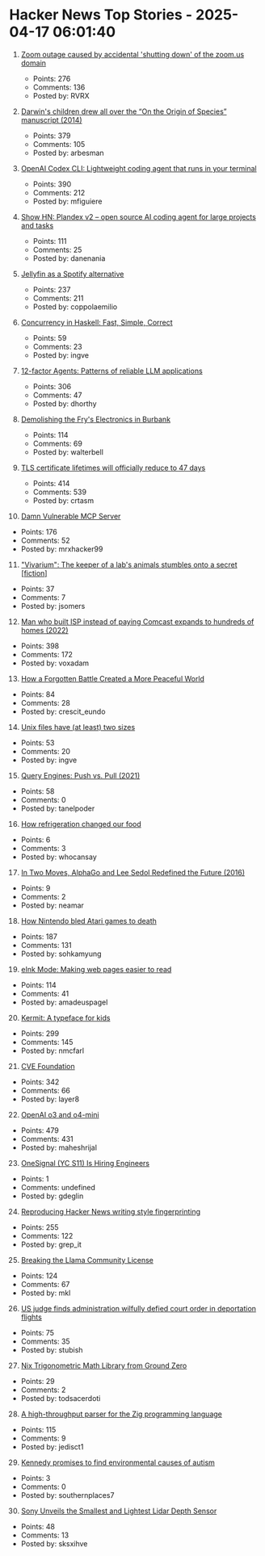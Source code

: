# Hacker News Top Stories - 2025-04-17 06:01:40

1. [Zoom outage caused by accidental 'shutting down' of the zoom.us domain](https://status.zoom.us/incidents/pw9r9vnq5rvk)
   - Points: 276
   - Comments: 136
   - Posted by: RVRX

2. [Darwin's children drew all over the “On the Origin of Species” manuscript (2014)](https://theappendix.net/posts/2014/02/darwins-children-drew-vegetable-battles-on-the-origin-of-species)
   - Points: 379
   - Comments: 105
   - Posted by: arbesman

3. [OpenAI Codex CLI: Lightweight coding agent that runs in your terminal](https://github.com/openai/codex)
   - Points: 390
   - Comments: 212
   - Posted by: mfiguiere

4. [Show HN: Plandex v2 – open source AI coding agent for large projects and tasks](https://github.com/plandex-ai/plandex)
   - Points: 111
   - Comments: 25
   - Posted by: danenania

5. [Jellyfin as a Spotify alternative](https://coppolaemilio.com/entries/i-left-spotify-what-happened-next/)
   - Points: 237
   - Comments: 211
   - Posted by: coppolaemilio

6. [Concurrency in Haskell: Fast, Simple, Correct](https://bitbashing.io/haskell-concurrency.html)
   - Points: 59
   - Comments: 23
   - Posted by: ingve

7. [12-factor Agents: Patterns of reliable LLM applications](https://github.com/humanlayer/12-factor-agents)
   - Points: 306
   - Comments: 47
   - Posted by: dhorthy

8. [Demolishing the Fry's Electronics in Burbank](https://www.latimes.com/00000196-230a-d4c4-abd7-fb5a95770000-123)
   - Points: 114
   - Comments: 69
   - Posted by: walterbell

9. [TLS certificate lifetimes will officially reduce to 47 days](https://www.digicert.com/blog/tls-certificate-lifetimes-will-officially-reduce-to-47-days)
   - Points: 414
   - Comments: 539
   - Posted by: crtasm

10. [Damn Vulnerable MCP Server](https://github.com/harishsg993010/damn-vulnerable-MCP-server)
   - Points: 176
   - Comments: 52
   - Posted by: mrxhacker99

11. ["Vivarium": The keeper of a lab's animals stumbles onto a secret [fiction]](https://jsomers.net/vivarium/)
   - Points: 37
   - Comments: 7
   - Posted by: jsomers

12. [Man who built ISP instead of paying Comcast expands to hundreds of homes (2022)](https://arstechnica.com/tech-policy/2022/08/man-who-built-isp-instead-of-paying-comcast-50k-expands-to-hundreds-of-homes/)
   - Points: 398
   - Comments: 172
   - Posted by: voxadam

13. [How a Forgotten Battle Created a More Peaceful World](https://worldhistory.substack.com/p/how-a-forgotten-battle-created-a)
   - Points: 84
   - Comments: 28
   - Posted by: crescit_eundo

14. [Unix files have (at least) two sizes](https://utcc.utoronto.ca/~cks/space/blog/unix/UnixFilesTwoSizes)
   - Points: 53
   - Comments: 20
   - Posted by: ingve

15. [Query Engines: Push vs. Pull (2021)](https://justinjaffray.com/query-engines-push-vs.-pull/)
   - Points: 58
   - Comments: 0
   - Posted by: tanelpoder

16. [How refrigeration changed our food](https://www.nytimes.com/2024/06/24/books/review/frostbite-nicola-twilley.html)
   - Points: 6
   - Comments: 3
   - Posted by: whocansay

17. [In Two Moves, AlphaGo and Lee Sedol Redefined the Future (2016)](https://www.wired.com/2016/03/two-moves-alphago-lee-sedol-redefined-future/)
   - Points: 9
   - Comments: 2
   - Posted by: neamar

18. [How Nintendo bled Atari games to death](https://thereader.mitpress.mit.edu/how-nintendo-bled-atari-games-to-death/)
   - Points: 187
   - Comments: 131
   - Posted by: sohkamyung

19. [eInk Mode: Making web pages easier to read](https://jackscogito.blogspot.com/2025/04/e-ink-mode-making-web-pages-easier-to.html)
   - Points: 114
   - Comments: 41
   - Posted by: amadeuspagel

20. [Kermit: A typeface for kids](https://microsoft.design/articles/introducing-kermit-a-typeface-for-kids/)
   - Points: 299
   - Comments: 145
   - Posted by: nmcfarl

21. [CVE Foundation](https://www.thecvefoundation.org/home)
   - Points: 342
   - Comments: 66
   - Posted by: layer8

22. [OpenAI o3 and o4-mini](https://openai.com/index/introducing-o3-and-o4-mini/)
   - Points: 479
   - Comments: 431
   - Posted by: maheshrijal

23. [OneSignal (YC S11) Is Hiring Engineers](https://onesignal.com/careers)
   - Points: 1
   - Comments: undefined
   - Posted by: gdeglin

24. [Reproducing Hacker News writing style fingerprinting](https://antirez.com/news/150)
   - Points: 255
   - Comments: 122
   - Posted by: grep_it

25. [Breaking the Llama Community License](https://notes.victor.earth/youre-probably-breaking-the-llama-community-license/)
   - Points: 124
   - Comments: 67
   - Posted by: mkl

26. [US judge finds administration wilfully defied court order in deportation flights](https://www.abc.net.au/news/2025-04-17/judge-in-venezuelan-migrants-case-finds-trump-admin-probably-con/105186022)
   - Points: 75
   - Comments: 35
   - Posted by: stubish

27. [Nix Trigonometric Math Library from Ground Zero](https://lantian.pub/en/article/modify-computer/nix-trigonometric-math-library-from-zero.lantian/)
   - Points: 29
   - Comments: 2
   - Posted by: todsacerdoti

28. [A high-throughput parser for the Zig programming language](https://github.com/Validark/Accelerated-Zig-Parser)
   - Points: 115
   - Comments: 9
   - Posted by: jedisct1

29. [Kennedy promises to find environmental causes of autism](https://www.politico.com/news/2025/04/16/syndicate-kennedy-pledges-to-figure-out-which-environmental-toxins-are-causing-autism-00293583)
   - Points: 3
   - Comments: 0
   - Posted by: southernplaces7

30. [Sony Unveils the Smallest and Lightest Lidar Depth Sensor](https://petapixel.com/2025/04/15/sony-unveils-the-worlds-smallest-and-lightest-lidar-depth-sensor/)
   - Points: 48
   - Comments: 13
   - Posted by: sksxihve

